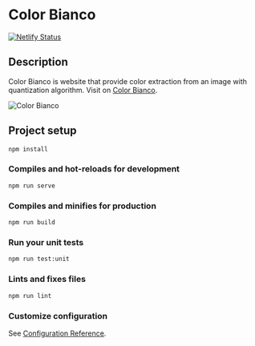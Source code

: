 # Color Bianco
[![Netlify Status](https://api.netlify.com/api/v1/badges/b6d2d333-0ace-46f8-a509-ff38ea58336c/deploy-status)](https://app.netlify.com/sites/bianco/deploys)

## Description
Color Bianco is website that provide color extraction from an image with quantization algorithm.
Visit on [Color Bianco](https://bianco.netlify.app).

![Color Bianco](https://raw.githubusercontent.com/iqbaladinur/color-extractor/master/screen_capture/ss.png)

## Project setup
```
npm install
```

### Compiles and hot-reloads for development
```
npm run serve
```

### Compiles and minifies for production
```
npm run build
```

### Run your unit tests
```
npm run test:unit
```

### Lints and fixes files
```
npm run lint
```

### Customize configuration
See [Configuration Reference](https://cli.vuejs.org/config/).
